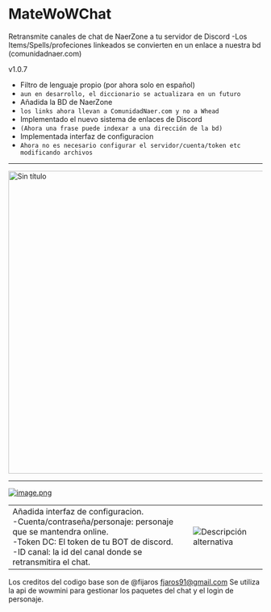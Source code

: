 
# MateWoWChat
Retransmite canales de chat de NaerZone a tu servidor de Discord
-Los Items/Spells/profeciones linkeados se convierten en un enlace a nuestra bd (comunidadnaer.com)

v1.0.7
- Filtro de lenguaje propio (por ahora solo en español)
- `aun en desarrollo, el diccionario se actualizara en un futuro`
- Añadida la BD de NaerZone
- `los links ahora llevan a ComunidadNaer.com y no a Whead`
- Implementado el nuevo sistema de enlaces de Discord
- `(Ahora una frase puede indexar a una dirección de la bd)`
- Implementada interfaz de configuracion
- `Ahora no es necesario configurar el servidor/cuenta/token etc modificando archivos`


-----------------------------------------------------------------
<img width="788" height="600" alt="Sin título" src="https://github.com/user-attachments/assets/f32ff30d-85b9-4fea-91f4-9090244b3bc7" />

-----------------------------------------------------------------

[![image.png](https://i.postimg.cc/YqvPjjZh/image.png)](https://postimg.cc/gnPsTcYW)


<table>
  <tr>
    <td>
      <!-- Aquí va tu texto -->
      Añadida interfaz de configuracion. <br>
      -Cuenta/contraseña/personaje: personaje que se mantendra online. <br>
      -Token DC: El token de tu BOT de discord. <br>
      -ID canal: la id del canal donde se retransmitira el chat.
    </td>
    <td>
      <!-- Aquí va tu imagen -->
      <img src="https://i.postimg.cc/pd9pXB9R/image.png" alt="Descripción alternativa">
    </td>
  </tr>
</table>

Los creditos del codigo base son de @fijaros fjaros91@gmail.com
Se utiliza la api de wowmini  para gestionar los paquetes del chat y el login de personaje.
